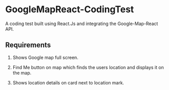 # GoogleMapReact-CodingTest

A coding test built using React.Js and integrating the Google-Map-React API.

## Requirements

1. Shows Google map full screen.

2. Find Me button on map which finds the users location and displays it on the map.

3. Shows location details on card next to location mark.
